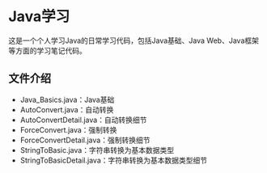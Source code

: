 # Java学习

这是一个个人学习Java的日常学习代码，包括Java基础、Java Web、Java框架等方面的学习笔记代码。

## 文件介绍

- Java_Basics.java：Java基础
- AutoConvert.java：自动转换
- AutoConvertDetail.java：自动转换细节
- ForceConvert.java：强制转换
- ForceConvertDetail.java：强制转换细节
- StringToBasic.java：字符串转换为基本数据类型
- StringToBasicDetail.java：字符串转换为基本数据类型细节

